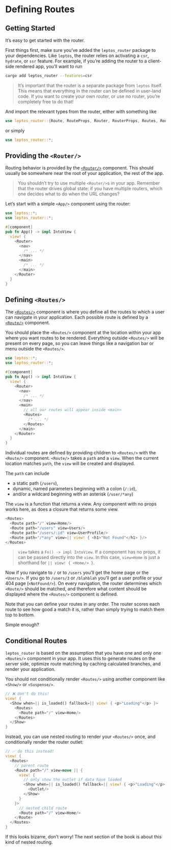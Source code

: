 # Defining Routes

## Getting Started

It’s easy to get started with the router.

First things first, make sure you’ve added the `leptos_router` package to your dependencies. Like `leptos`, the router relies on activating a `csr`, `hydrate`, or `ssr` feature. For example, if you’re adding the router to a client-side rendered app, you’ll want to run 
```sh 
cargo add leptos_router --features=csr 
```

> It’s important that the router is a separate package from `leptos` itself. This means that everything in the router can be defined in user-land code. If you want to create your own router, or use no router, you’re completely free to do that!

And import the relevant types from the router, either with something like

```rust
use leptos_router::{Route, RouteProps, Router, RouterProps, Routes, RoutesProps};
```

or simply

```rust
use leptos_router::*;
```

## Providing the `<Router/>`

Routing behavior is provided by the [`<Router/>`](https://docs.rs/leptos_router/latest/leptos_router/fn.Router.html) component. This should usually be somewhere near the root of your application, the rest of the app.

> You shouldn’t try to use multiple `<Router/>`s in your app. Remember that the router drives global state: if you have multiple routers, which one decides what to do when the URL changes?

Let’s start with a simple `<App/>` component using the router:

```rust
use leptos::*;
use leptos_router::*;

#[component]
pub fn App() -> impl IntoView {
  view! {
    <Router>
      <nav>
        /* ... */
      </nav>
      <main>
        /* ... */
      </main>
    </Router>
  }
}
```

## Defining `<Routes/>`

The [`<Routes/>`](https://docs.rs/leptos_router/latest/leptos_router/fn.Routes.html) component is where you define all the routes to which a user can navigate in your application. Each possible route is defined by a [`<Route/>`](https://docs.rs/leptos_router/latest/leptos_router/fn.Route.html) component.

You should place the `<Routes/>` component at the location within your app where you want routes to be rendered. Everything outside `<Routes/>` will be present on every page, so you can leave things like a navigation bar or menu outside the `<Routes/>`.

```rust
use leptos::*;
use leptos_router::*;

#[component]
pub fn App() -> impl IntoView {
  view! {
    <Router>
      <nav>
        /* ... */
      </nav>
      <main>
        // all our routes will appear inside <main>
        <Routes>
          /* ... */
        </Routes>
      </main>
    </Router>
  }
}
```

Individual routes are defined by providing children to `<Routes/>` with the `<Route/>` component. `<Route/>` takes a `path` and a `view`. When the current location matches `path`, the `view` will be created and displayed.

The `path` can include

- a static path (`/users`),
- dynamic, named parameters beginning with a colon (`/:id`),
- and/or a wildcard beginning with an asterisk (`/user/*any`)

The `view` is a function that returns a view. Any component with no props works here, as does a closure that returns some view.

```rust
<Routes>
  <Route path="/" view=Home/>
  <Route path="/users" view=Users/>
  <Route path="/users/:id" view=UserProfile/>
  <Route path="/*any" view=|| view! { <h1>"Not Found"</h1> }/>
</Routes>
```

> `view` takes a `Fn() -> impl IntoView`. If a component has no props, it can be passed directly into the `view`. In this case, `view=Home` is just a shorthand for `|| view! { <Home/> }`.

Now if you navigate to `/` or to `/users` you’ll get the home page or the `<Users/>`. If you go to `/users/3` or `/blahblah` you’ll get a user profile or your 404 page (`<NotFound/>`). On every navigation, the router determines which `<Route/>` should be matched, and therefore what content should be displayed where the `<Routes/>` component is defined.

Note that you can define your routes in any order. The router scores each route to see how good a match it is, rather than simply trying to match them top to bottom.

Simple enough?

## Conditional Routes

`leptos_router` is based on the assumption that you have one and only one `<Routes/>` component in your app. It uses this to generate routes on the server side, optimize route matching by caching calculated branches, and render your application.

You should not conditionally render `<Routes/>` using another component like `<Show/>` or `<Suspense/>`.

```rust
// ❌ don't do this!
view! {
  <Show when=|| is_loaded() fallback=|| view! { <p>"Loading"</p> }>
    <Routes>
      <Route path="/" view=Home/>
    </Routes>
  </Show>
}
```

Instead, you can use nested routing to render your `<Routes/>` once, and conditionally render the router outlet:

```rust
// ✅ do this instead!
view! {
  <Routes>
    // parent route
    <Route path="/" view=move || {
      view! {
        // only show the outlet if data have loaded
        <Show when=|| is_loaded() fallback=|| view! { <p>"Loading"</p> }>
          <Outlet/>
        </Show>
      }
    }>
      // nested child route
      <Route path="/" view=Home/>
    </Route>
  </Routes>
}
```

If this looks bizarre, don’t worry! The next section of the book is about this kind of nested routing.
